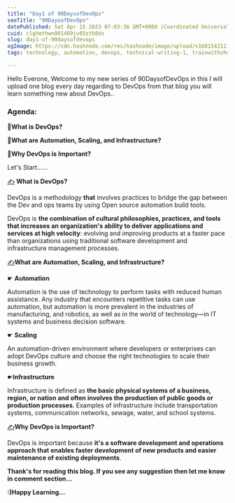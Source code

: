 ```yaml
---
title: "Day1 of 90DaysofDevOps"
seoTitle: "90DaysofDevOps"
datePublished: Sat Apr 15 2023 07:03:36 GMT+0000 (Coordinated Universal Time)
cuid: clghmthwn001409jv03ztb8ds
slug: day1-of-90daysofdevops
ogImage: https://cdn.hashnode.com/res/hashnode/image/upload/v1681542111578/d98cdd6b-4df1-440d-b17e-b76a2e49f3ac.png
tags: technology, automation, devops, technical-writing-1, trainwithshubham

---
```


Hello Everone, Welcome to my new series of 90DaysofDevOps in this I will upload one blog every day regarding to DevOps from that blog you will learn something new about DevOps..

### Agenda:

📍**What is DevOps?**

📍**What are Automation, Scaling, and Infrastructure?**

📍**Why DevOps is Important?**

Let's Start......

[✍️](https://coolsymbol.com/copy/Writing_Hand_Emoji_Symbol_%E2%9C%8D%EF%B8%8F) **What is DevOps?**

DevOps is a methodology **that** involves practices to bridge the gap between the Dev and ops teams by using Open source automation build tools.

DevOps is **the combination of cultural philosophies, practices, and tools that increases an organization's ability to deliver applications and services at high velocity**: evolving and improving products at a faster pace than organizations using traditional software development and infrastructure management processes.

[✍️](https://coolsymbol.com/copy/Writing_Hand_Emoji_Symbol_%E2%9C%8D%EF%B8%8F)**What are Automation, Scaling, and Infrastructure?**

☛ **Automation**

Automation is the use of technology to perform tasks with reduced human assistance. Any industry that encounters repetitive tasks can use automation, but automation is more prevalent in the industries of manufacturing, and robotics, as well as in the world of technology—in IT systems and business decision software.

☛ **Scaling**

An automation-driven environment where developers or enterprises can adopt DevOps culture and choose the right technologies to scale their business growth.

☛**Infrastructure**

Infrastructure is defined as **the basic physical systems of a business, region, or nation and often involves the production of public goods or production processes**. Examples of infrastructure include transportation systems, communication networks, sewage, water, and school systems.

[✍️](https://coolsymbol.com/copy/Writing_Hand_Emoji_Symbol_%E2%9C%8D%EF%B8%8F)**Why DevOps is Important?**

DevOps is important because **it's a software development and operations approach that enables faster development of new products and easier maintenance of existing deployments**.

**Thank's for reading this blog. If you see any suggestion then let me know in comment section...**

**:)Happy Learning...**